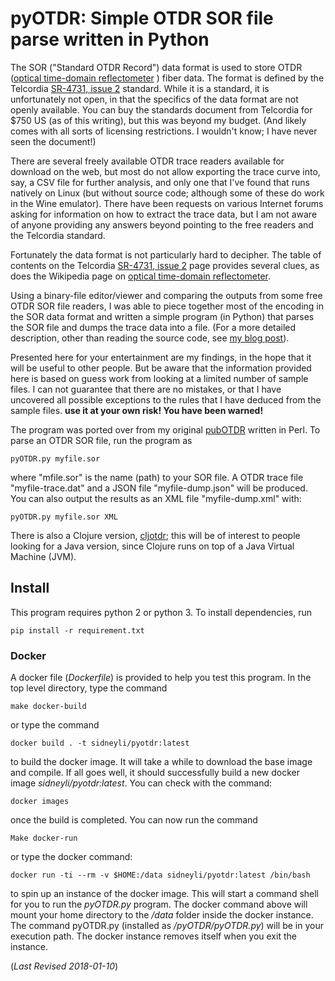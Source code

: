 # pyOTDR: Simple OTDR SOR file parse written in Python

The SOR ("Standard OTDR Record") data format is used to store OTDR 
([optical time-domain
reflectometer](http://https://en.wikipedia.org/wiki/Optical_time-domain_reflectometer)
) fiber data.  The format is defined by the Telcordia [SR-4731, issue
2](http://telecom-info.telcordia.com/site-cgi/ido/docs.cgi?ID=SEARCH&DOCUMENT=SR-4731&)
standard.  While it is a standard, it is unfortunately not open, in
that the specifics of the data format are not openly available.  You
can buy the standards document from Telcordia for $750 US (as of this
writing), but this was beyond my budget. (And likely comes with
all sorts of licensing restrictions. I wouldn't know; I have never
seen the document!)


There are several freely available OTDR trace readers available for
download on the web, but most do not allow exporting the trace curve
into, say, a CSV file for further analysis, and only one that I've
found that runs natively on Linux (but without source code; although
some of these do work in the Wine emulator).  There have been requests
on various Internet forums asking for information on how to extract
the trace data, but I am not aware of anyone providing any answers
beyond pointing to the free readers and the Telcordia standard.


Fortunately the data format is not particularly hard to decipher.  The
table of contents on the Telcordia [SR-4731, issue
2](http://telecom-info.telcordia.com/site-cgi/ido/docs.cgi?ID=SEARCH&DOCUMENT=SR-4731&)
page provides several clues, as does the Wikipedia page on [optical
time-domain
reflectometer](http://https://en.wikipedia.org/wiki/Optical_time-domain_reflectometer).


Using a binary-file editor/viewer and comparing the outputs from
some free OTDR SOR file readers, I was able to piece together most of
the encoding in the SOR data format and written a simple program (in
Python) that parses the SOR file and dumps the trace data into a file.
(For a more detailed description, other than reading the source code,
see [my blog
post](http://morethanfootnotes.blogspot.com/2015/07/the-otdr-optical-time-domain.html?view=sidebar)).


Presented here for your entertainment are my findings, in the hope
that it will be useful to other people.  But be aware that the
information provided here is based on guess work from looking at a
limited number of sample files.  I can not guarantee that there are no
mistakes, or that I have uncovered all possible exceptions to the
rules that I have deduced from the sample files.  **use it at your own
risk! You have been warned!** 

The program was ported over from my original [pubOTDR](https://github.com/sid5432/pubOTDR)
written in Perl.  To parse an OTDR SOR file, run the program as

    pyOTDR.py myfile.sor

where "mfile.sor" is the name (path) to your SOR file.  A OTDR trace file "myfile-trace.dat" and a JSON file "myfile-dump.json" will be produced.  You can also output the results as an XML file "myfile-dump.xml" with:

    pyOTDR.py myfile.sor XML

There is also a Clojure version, [cljotdr](https://github.com/sid5432/cljotdr); this will be of interest to people looking for a Java version, since Clojure runs on top of a Java Virtual Machine (JVM).


## Install

This program requires python 2 or python 3. To install dependencies, run

    pip install -r requirement.txt


### Docker

A docker file (*Dockerfile*) is provided to help you test this program. In the top level directory, type the command

	make docker-build
    
or type the command 

	docker build . -t sidneyli/pyotdr:latest

to build the docker image. It will take a while to download the base image and compile. If 
all goes well, it should successfully build a new docker image *sidneyli/pyotdr:latest*.
You can check with the command:

	docker images
    
once the build is completed. You can now run the command

	Make docker-run
    
or type the docker command:

	docker run -ti --rm -v $HOME:/data sidneyli/pyotdr:latest /bin/bash

to spin up an instance of the docker image. This will start a command shell for you to run the *pyOTDR.py* program.  The docker command
above will mount your home directory to the */data* folder inside the docker instance.  The
command pyOTDR.py (installed as */pyOTDR/pyOTDR.py*) will be in your execution path.
The docker instance removes itself when you exit the instance.

(*Last Revised 2018-01-10*)



